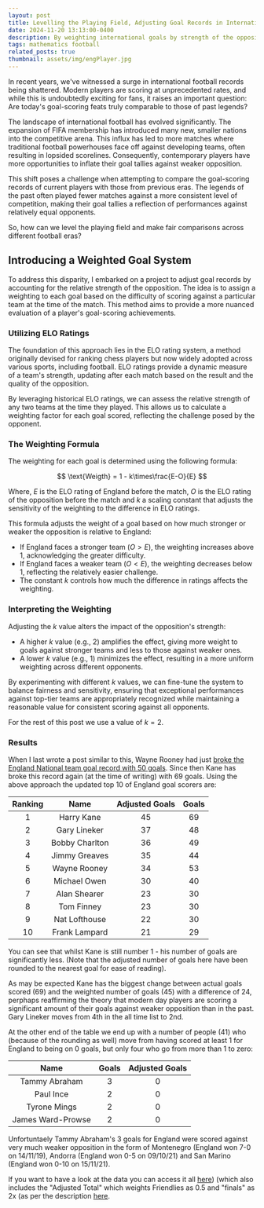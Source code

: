 ```yaml
---
layout: post
title: Levelling the Playing Field, Adjusting Goal Records in International Football
date: 2024-11-20 13:13:00-0400
description: By weighting international goals by strength of the opposition we can compare goal scoring prowess across the decades.
tags: mathematics football
related_posts: true
thumbnail: assets/img/engPlayer.jpg
---
```


In recent years, we've witnessed a surge in international football records being shattered. Modern players are scoring at unprecedented rates, and while this is undoubtedly exciting for fans, it raises an important question: Are today's goal-scoring feats truly comparable to those of past legends?

The landscape of international football has evolved significantly. The expansion of FIFA membership has introduced many new, smaller nations into the competitive arena. This influx has led to more matches where traditional football powerhouses face off against developing teams, often resulting in lopsided scorelines. Consequently, contemporary players have more opportunities to inflate their goal tallies against weaker opposition.

This shift poses a challenge when attempting to compare the goal-scoring records of current players with those from previous eras. The legends of the past often played fewer matches against a more consistent level of competition, making their goal tallies a reflection of performances against relatively equal opponents.

So, how can we level the playing field and make fair comparisons across different football eras?

## Introducing a Weighted Goal System

To address this disparity, I embarked on a project to adjust goal records by accounting for the relative strength of the opposition. The idea is to assign a weighting to each goal based on the difficulty of scoring against a particular team at the time of the match. This method aims to provide a more nuanced evaluation of a player's goal-scoring achievements.

### Utilizing ELO Ratings

The foundation of this approach lies in the ELO rating system, a method originally devised for ranking chess players but now widely adopted across various sports, including football. ELO ratings provide a dynamic measure of a team's strength, updating after each match based on the result and the quality of the opposition.

By leveraging historical ELO ratings, we can assess the relative strength of any two teams at the time they played. This allows us to calculate a weighting factor for each goal scored, reflecting the challenge posed by the opponent.

### The Weighting Formula

The weighting for each goal is determined using the following formula:

$$
\text{Weigth} = 1 - k\times\frac{E-O}{E}
$$

Where, $E$ is the ELO rating of England before the match, $O$ is the ELO rating of the opposition before the match and $k$ a scaling constant that adjusts the sensitivity of the weighting to the difference in ELO ratings.

This formula adjusts the weight of a goal based on how much stronger or weaker the opposition is relative to England:

- If England faces a stronger team ($O > E$), the weighting increases above 1, acknowledging the greater difficulty.
- If England faces a weaker team ($O < E$), the weighting decreases below 1, reflecting the relatively easier challenge.
- The constant $k$ controls how much the difference in ratings affects the weighting.

### Interpreting the Weighting

Adjusting the $k$ value alters the impact of the opposition's strength:

- A higher $k$ value (e.g., 2) amplifies the effect, giving more weight to goals against stronger teams and less to those against weaker ones.
- A lower $k$ value (e.g., 1) minimizes the effect, resulting in a more uniform weighting across different opponents.

By experimenting with different $k$ values, we can fine-tune the system to balance fairness and sensitivity, ensuring that exceptional performances against top-tier teams are appropriately recognized while maintaining a reasonable value for consistent scoring against all opponents.

For the rest of this post we use a value of $k=2$.

### Results

When I last wrote a post similar to this, Wayne Rooney had just [broke the England National team goal record with 50 goals](https://seanelvidge.github.io/blog/2015/Rooney-50/). Since then Kane has broke this record again (at the time of writing) with 69 goals. Using the above approach the updated top 10 of England goal scorers are:

| Ranking |      Name      | Adjusted Goals | Goals |
| :-----: | :------------: | :------------: | :---: |
|    1    |   Harry Kane   |       45       |  69   |
|    2    |  Gary Lineker  |       37       |  48   |
|    3    | Bobby Charlton |       36       |  49   |
|    4    | Jimmy Greaves  |       35       |  44   | 
|    5    |  Wayne Rooney  |       34       |  53   |
|    6    |  Michael Owen  |       30       |  40   |
|    7    |  Alan Shearer  |       23       |  30   |
|    8    |   Tom Finney   |       23       |  30   |
|    9    | Nat Lofthouse  |       22       |  30   |
|   10    | Frank Lampard  |       21       |  29   |

You can see that whilst Kane is still number 1 - his number of goals are significantly less. (Note that the adjusted number of goals here have been rounded to the nearest goal for ease of reading).

As may be expected Kane has the biggest change between actual goals scored (69) and the weighted number of goals (45) with a difference of 24, perphaps reaffirming the theory that modern day players are scoring a significant amount of their goals against weaker opposition than in the past. Gary Lineker moves from 4th in the all time list to 2nd.

At the other end of the table we end up with a number of people (41) who (because of the rounding as well) move from having scored at least 1 for England to being on 0 goals, but only four who go from more than 1 to zero:

|       Name        | Goals | Adjusted Goals |
| :---------------: | :---: | :------------: |
|   Tammy Abraham   |   3   |       0        |
|     Paul Ince     |   2   |       0        |
|   Tyrone Mings    |   2   |       0        |
| James Ward-Prowse |   2   |       0        |

Unfortuntaely Tammy Abraham's 3 goals for England were scored against very much weaker opposition in the form of Montenegro (England won 7-0 on 14/11/19), Andorra (England won 0-5 on 09/10/21) and San Marino (England won 0-10 on 15/11/21).

If you want to have a look at the data you can access it all [here](https://seanelvidge.github.io/assets/files/england_elo_goal_data.csv)) (which also includes the "Adjusted Total" which weights Friendlies as 0.5 and "finals" as 2x (as per the description [here](https://seanelvidge.github.io/blog/2015/Rooney-50/).
